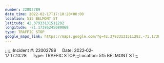 ```yaml
---
number: 22002789
date_time: 2022-02-17T17:10:28+00:00
location: 515 BELMONT ST
latitude: 42.37933131511292
longitude: -71.17386245689069
type: TRAFFIC STOP
google_maps_link: https://maps.google.com/?q=42.37933131511292,-71.17386245689069
---
```


;;;;;;Incident #: 22002789     Date: 2022‐02‐17 17:10:28     Type: TRAFFIC STOP;;;Location: 515 BELMONT ST;;;
